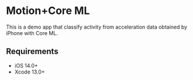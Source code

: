 # Motion+Core ML

This is a demo app that classify activity from acceleration data obtained by iPhone with Core ML.

## Requirements

- iOS 14.0+
- Xcode 13.0+
